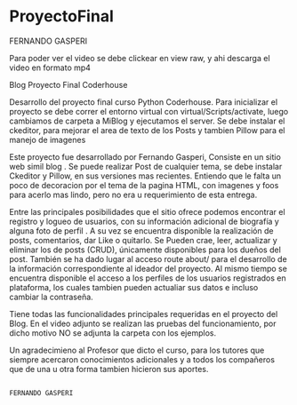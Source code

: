 # ProyectoFinal

FERNANDO GASPERI

Para poder ver el video se debe clickear en view raw, y ahi descarga el video en formato mp4

Blog Proyecto Final Coderhouse

Desarrollo del proyecto final curso Python Coderhouse. Para inicializar el proyecto se debe correr el entorno virtual con virtual/Scripts/activate, luego cambiamos de carpeta a MiBlog y ejecutamos el server. Se debe instalar el ckeditor, para mejorar el area de texto de los Posts y tambien Pillow para el manejo de imagenes

Este proyecto fue desarrollado por Fernando Gasperi, Consiste en un sitio web simil blog . Se puede realizar Post de cualquier tema, se debe instalar Ckeditor y Pillow, en sus versiones mas recientes. Entiendo que le falta un poco de decoracion por el tema de la pagina HTML, con imagenes y foos para acerlo mas lindo, pero no era u requerimiento de esta entrega.

Entre las principales posibilidades que el sitio ofrece podemos encontrar el registro y logueo de usuarios, con su información adicional de biografía y alguna foto de perfil . A su vez se encuentra disponible la realización de posts, comentarios, dar Like o quitarlo. Se Pueden crae, leer, actualizar y eliminar los de posts (CRUD), únicamente disponibles para los dueños del post. También se ha dado lugar al acceso route about/ para el desarrollo de la información correspondiente al ideador del proyecto. Al mismo tiempo se encuentra disponible el acceso a los perfiles de los usuarios registrados en plataforma, los cuales tambien pueden actualiar sus datos e incluso cambiar la contraseña.

Tiene todas las funcionalidades principales requeridas en el proyecto del Blog. En el video adjunto se realizan las pruebas del funcionamiento, por dicho motivo NO se adjunta la carpeta con los ejemplos.

Un agradecimieno al Profesor que dicto el curso, para los tutores que siempre acercaron conocimientos adicionales y a todos los compañeros que de una u otra forma tambien hicieron sus aportes.

                                                                            FERNANDO GASPERI
